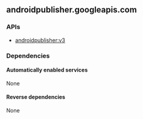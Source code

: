 ## androidpublisher.googleapis.com

### APIs

* [ androidpublisher:v3 ]( https://androidpublisher.googleapis.com/$discovery/rest?version=v3 )

### Dependencies

#### Automatically enabled services

None

#### Reverse dependencies

None
